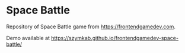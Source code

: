 # Space Battle

Repository of Space Battle game from https://frontendgamedev.com.

Demo available at https://szymkab.github.io/frontendgamedev-space-battle/

